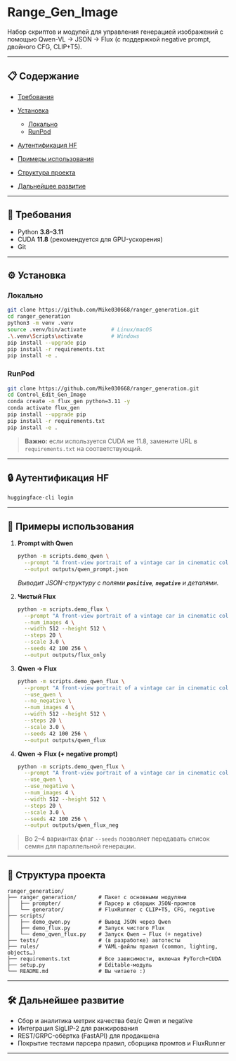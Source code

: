 # Range\_Gen\_Image

Набор скриптов и модулей для управления генерацией изображений с помощью Qwen-VL → JSON → Flux (с поддержкой negative prompt, двойного CFG, CLIP+T5).

---

## 📋 Содержание

* [Требования](#-требования)
* [Установка](#-установка)

  * [Локально](#локально)
  * [RunPod](#runpod)
* [Аутентификация HF](#-аутентификация-hf)
* [Примеры использования](#-примеры-использования)
* [Структура проекта](#-структура-проекта)
* [Дальнейшее развитие](#-дальнейшее-развитие)

---

## 🔧 Требования

* Python **3.8–3.11**
* CUDA **11.8** (рекомендуется для GPU-ускорения)
* Git

---

## ⚙️ Установка

### Локально

```bash
git clone https://github.com/Mike030668/ranger_generation.git
cd ranger_generation
python3 -m venv .venv
source .venv/bin/activate        # Linux/macOS
.\.venv\Scripts\activate         # Windows
pip install --upgrade pip
pip install -r requirements.txt
pip install -e .
```

### RunPod

```bash
git clone https://github.com/Mike030668/ranger_generation.git
cd Control_Edit_Gen_Image
conda create -n flux_gen python=3.11 -y
conda activate flux_gen
pip install --upgrade pip
pip install -r requirements.txt
pip install -e .
```

> **Важно:** если используется CUDA не 11.8, замените URL в `requirements.txt` на соответствующий.

---

## 🔒 Аутентификация HF

```bash
huggingface-cli login
```

---

## 🚀 Примеры использования

1. **Prompt with Qwen**

   ```bash
   python -m scripts.demo_qwen \
     --prompt "A front-view portrait of a vintage car in cinematic color grading during golden hour" \
     --output outputs/qwen_prompt.json
   ```

   *Выводит JSON-структуру с полями ****************`positive`****************, ****************`negative`**************** и деталями.*

2. **Чистый Flux**

   ```bash
   python -m scripts.demo_flux \
     --prompt "A front-view portrait of a vintage car in cinematic color grading during golden hour" \
     --num_images 4 \
     --width 512 --height 512 \
     --steps 20 \
     --scale 3.0 \
     --seeds 42 100 256 \
     --output outputs/flux_only
   ```

3. **Qwen → Flux**

   ```bash
   python -m scripts.demo_qwen_flux \
     --prompt "A front-view portrait of a vintage car in cinematic color grading during golden hou" \
     --use_qwen \
     --no_negative \
     --num_images 4 \
     --width 512 --height 512 \
     --steps 20 \
     --scale 3.0 \
     --seeds 42 100 256 \
     --output outputs/qwen_flux
   ```

4. **Qwen → Flux (+ negative prompt)**

   ```bash
   python -m scripts.demo_qwen_flux \
     --prompt "A front-view portrait of a vintage car in cinematic color grading during golden hou" \
     --use_qwen \
     --use_negative \
     --num_images 4 \
     --width 512 --height 512 \
     --steps 20 \
     --scale 3.0 \
     --seeds 42 100 256 \
     --output outputs/qwen_flux_neg
   ```

> Во 2–4 вариантах флаг `--seeds` позволяет передавать список семян для параллельной генерации.

---

## 📂 Структура проекта

```
ranger_generation/
├── ranger_generation/       # Пакет с основными модулями
│   ├── prompter/            # Парсер и сборщик JSON-промтов
│   └── generator/           # FluxRunner с CLIP+T5, CFG, negative
├── scripts/
│   ├── demo_qwen.py         # Вывод JSON через Qwen
│   ├── demo_flux.py         # Запуск чистого Flux
│   └── demo_qwen_flux.py    # Запуск Qwen → Flux (+ negative)
├── tests/                   # (в разработке) автотесты
├── rules/                   # YAML-файлы правил (common, lighting, objects…)
├── requirements.txt         # Все зависимости, включая PyTorch+CUDA
├── setup.py                 # Editable-модуль
└── README.md                # Вы читаете :)
```

---

## 🛠 Дальнейшее развитие

* Сбор и аналитика метрик качества без/с Qwen и negative
* Интеграция SigLIP-2 для ранжирования
* REST/GRPC-обёртка (FastAPI) для продакшена
* Покрытие тестами парсера правил, сборщика промтов и FluxRunner

---
